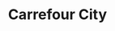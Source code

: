 ---
title: "Carrefour City"
url: /le-mans/carrefour-city-place-george-washington/
shop: Supermarkt
---